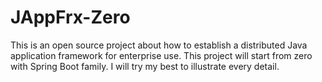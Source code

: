# JAppFrx-Zero
This is an open source project about how to establish a distributed Java application framework for enterprise use. This project will start from zero with Spring Boot family. I will try my best to illustrate every detail. 
